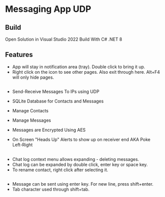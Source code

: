 # Messaging App UDP
## Build
Open Solution in Visual Studio 2022
Build With C# .NET 8

## Features
- App will stay in notification area (tray). Double click to bring it up.
- Right click on the icon to see other pages. Also exit through here. Alt+F4 will only hide pages.
##
- Send-Receive Messages To IPs using UDP
- SQLite Database for Contacts and Messages

- Manage Contacts
- Manage Messages
- Messages are Encrypted Using AES
- On Screen "Heads Up" Alerts to show up on receiver end AKA Poke Left-Right

##
- Chat log context menu allows expanding - deleting messages.
- Chat log can be expanded by double click, enter key or space key.
- To rename contact, right click after selecting it.
##
- Message can be sent using enter key. For new line, press shift+enter.
- Tab character used through shift+tab.